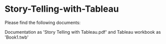 # Story-Telling-with-Tableau

Please find the following documents:

Documentation as 'Story Telling with Tableau.pdf' and
Tableau workbook as 'Book1.twb'
